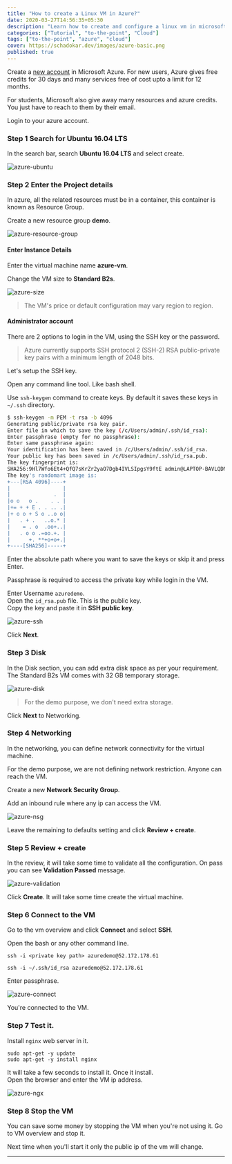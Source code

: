 ```yaml
---
title: "How to create a Linux VM in Azure?"
date: 2020-03-27T14:56:35+05:30
description: "Learn how to create and configure a linux vm in microsoft azure cloud."
categories: ["Tutorial", "to-the-point", "Cloud"]
tags: ["to-the-point", "azure", "cloud"]
cover: https://schadokar.dev/images/azure-basic.png
published: true
---
```


Create a [new account](https://azure.microsoft.com/en-in/free/) in Microsoft Azure. For new users, Azure gives free credits for 30 days and many services free of cost upto a limit for 12 months.

For students, Microsoft also give away many resources and azure credits. You just have to reach to them by their email.

Login to your azure account.

### Step 1 Search for Ubuntu 16.04 LTS

In the search bar, search **Ubuntu 16.04 LTS** and select create.

![azure-ubuntu](./images/azure-ubuntu.PNG)

### Step 2 Enter the Project details

In azure, all the related resources must be in a container, this container is known as Resource Group.

Create a new resource group **demo**.

![azure-resource-group](./images/azure-rg.PNG)

#### Enter Instance Details

Enter the virtual machine name **azure-vm**.

Change the VM size to **Standard B2s**.

![azure-size](./images/azure-vm-size.PNG)

> The VM's price or default configuration may vary region to region.

#### Administrator account

There are 2 options to login in the VM, using the SSH key or the password.

> Azure currently supports SSH protocol 2 (SSH-2) RSA public-private key pairs with a minimum length of 2048 bits.

Let's setup the SSH key.

Open any command line tool. Like bash shell.

Use `ssh-keygen` command to create keys. By default it saves these keys in `~/.ssh` directory.

```sh
$ ssh-keygen -m PEM -t rsa -b 4096
Generating public/private rsa key pair.
Enter file in which to save the key (/c/Users/admin/.ssh/id_rsa):
Enter passphrase (empty for no passphrase):
Enter same passphrase again:
Your identification has been saved in /c/Users/admin/.ssh/id_rsa.
Your public key has been saved in /c/Users/admin/.ssh/id_rsa.pub.
The key fingerprint is:
SHA256:9Hl7Wfo6Et4+QfQ7sKrZr2yaO7Dgb4IVLSIpgsY9ftE admin@LAPTOP-BAVLQDM1
The key's randomart image is:
+---[RSA 4096]----+
|                 |
|              .  |
|o o   o .    . . |
|+= + + E . . .. .|
|+ o o + S o ..o o|
|   . + .   ..o.* |
|    = . o  .oo+..|
|   . o o .=oo.+. |
|      +. **+o+o+.|
+----[SHA256]-----+

```

Enter the absolute path where you want to save the keys or skip it and press Enter.

Passphrase is required to access the private key while login in the VM.

Enter Username `azuredemo`.  
Open the `id_rsa.pub` file. This is the public key.  
Copy the key and paste it in **SSH public key**.

![azure-ssh](./images/azure-ssh.PNG)

Click **Next**.

### Step 3 Disk

In the Disk section, you can add extra disk space as per your requirement. The Standard B2s VM comes with 32 GB temporary storage.

![azure-disk](./images/azure-disk.PNG)

> For the demo purpose, we don't need extra storage.

Click **Next** to Networking.

### Step 4 Networking

In the networking, you can define network connectivity for the virtual machine.

For the demo purpose, we are not defining network restriction. Anyone can reach the VM.

Create a new **Network Security Group**.

Add an inbound rule where any ip can access the VM.

![azure-nsg](./images/azure-vm-nsg.PNG)

Leave the remaining to defaults setting and click **Review + create**.

### Step 5 Review + create

In the review, it will take some time to validate all the configuration. On pass you can see **Validation Passed** message.

![azure-validation](./images/azure-vm-validation.PNG)

Click **Create**. It will take some time create the virtual machine.

### Step 6 Connect to the VM

Go to the vm overview and click **Connect** and select **SSH**.

Open the bash or any other command line.

```
ssh -i <private key path> azuredemo@52.172.178.61

ssh -i ~/.ssh/id_rsa azuredemo@52.172.178.61
```

Enter passphrase.

![azure-connect](./images/azure-vm-connect.PNG)

You're connected to the VM.

### Step 7 Test it.

Install `nginx` web server in it.

```
sudo apt-get -y update
sudo apt-get -y install nginx
```

It will take a few seconds to install it. Once it install.  
Open the browser and enter the VM ip address.

![azure-ngx](./images/azure-nginx.PNG)

### Step 8 Stop the VM

You can save some money by stopping the VM when you're not using it. Go to VM overview and stop it.

Next time when you'll start it only the public ip of the vm will change.

---